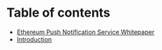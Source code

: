 # Table of contents

* [Ethereum Push Notification Service Whitepaper](README.md)
* [Introduction](introduction.md)

